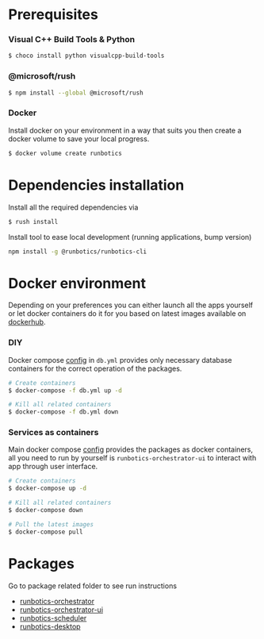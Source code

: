 # Prerequisites

### Visual C++ Build Tools & Python

```bash
$ choco install python visualcpp-build-tools
```

### @microsoft/rush

```bash
$ npm install --global @microsoft/rush
```

### Docker

Install docker on your environment in a way that suits you then create a docker volume to save your local progress.

```bash
$ docker volume create runbotics
```

# Dependencies installation
Install all the required dependencies via

```bash
$ rush install
```

Install tool to ease local development (running applications, bump version)

```bash
npm install -g @runbotics/runbotics-cli
```

# Docker environment

Depending on your preferences you can either launch all the apps yourself or let docker containers do it for you based on latest images available on [dockerhub](https://hub.docker.com/u/runbotics).

### DIY
Docker compose [config](https://github.com/runbotics/runbotics/blob/master/runbotics/db.yml) in `db.yml` provides only necessary database containers for the correct operation of the packages.

```bash
# Create containers
$ docker-compose -f db.yml up -d

# Kill all related containers
$ docker-compose -f db.yml down
```

### Services as containers
Main docker compose [config](https://github.com/runbotics/runbotics/blob/master/runbotics/docker-compose.yml) provides the packages as docker containers, all you need to run by yourself is `runbotics-orchestrator-ui` to interact with app through user interface.

```bash
# Create containers
$ docker-compose up -d

# Kill all related containers
$ docker-compose down

# Pull the latest images 
$ docker-compose pull
```

# Packages

Go to package related folder to see run instructions

 - [runbotics-orchestrator](https://github.com/runbotics/runbotics/blob/master/runbotics-orchestrator)
 - [runbotics-orchestrator-ui](https://github.com/runbotics/runbotics/blob/master/runbotics/runbotics-orchestrator-ui)
 - [runbotics-scheduler](https://github.com/runbotics/runbotics/blob/master/runbotics/runbotics-scheduler)
 - [runbotics-desktop](https://github.com/runbotics/runbotics/blob/master/runbotics/runbotics-desktop)
